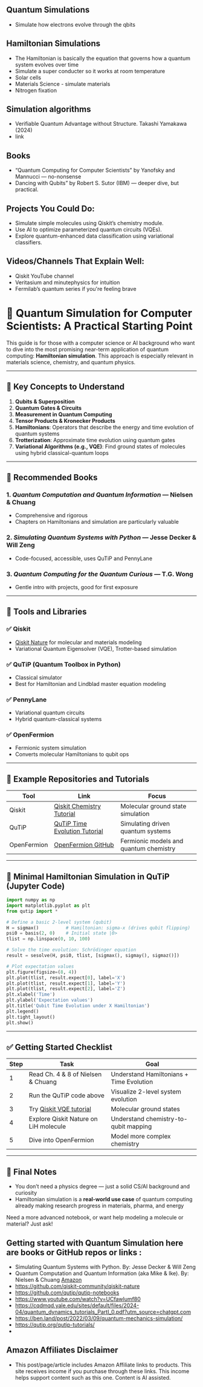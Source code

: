 ## Quantum Simulations

* Simulate how electrons evolve through the qbits 

## Hamiltonian Simulations

* The Hamiltonian is basically the equation that governs how a quantum system evolves over time
* Simulate a super conducter so it works at room temperature 
* Solar cells
* Materials Science - simulate materials
* Nitrogen fixation

## Simulation algorithms

* Verifiable Quantum Advantage without Structure. Takashi Yamakawa (2024)
* link 

## Books 

* “Quantum Computing for Computer Scientists” by Yanofsky and Mannucci — no-nonsense
* Dancing with Qubits” by Robert S. Sutor (IBM) — deeper dive, but practical.

## Projects You Could Do:

* Simulate simple molecules using Qiskit’s chemistry module.
* Use AI to optimize parameterized quantum circuits (VQEs).
* Explore quantum-enhanced data classification using variational classifiers.

## Videos/Channels That Explain Well:

* Qiskit YouTube channel
* Veritasium and minutephysics for intuition
* Fermilab’s quantum series if you're feeling brave


# 🧪 Quantum Simulation for Computer Scientists: A Practical Starting Point

This guide is for those with a computer science or AI background who want to dive into the most promising near-term application of quantum computing: **Hamiltonian simulation**. This approach is especially relevant in materials science, chemistry, and quantum physics.

---

## 🧠 Key Concepts to Understand

1. **Qubits & Superposition**
2. **Quantum Gates & Circuits**
3. **Measurement in Quantum Computing**
4. **Tensor Products & Kronecker Products**
5. **Hamiltonians**: Operators that describe the energy and time evolution of quantum systems
6. **Trotterization**: Approximate time evolution using quantum gates
7. **Variational Algorithms (e.g., VQE)**: Find ground states of molecules using hybrid classical-quantum loops

---

## 📘 Recommended Books

### 1. *Quantum Computation and Quantum Information* — Nielsen & Chuang
- Comprehensive and rigorous
- Chapters on Hamiltonians and simulation are particularly valuable

### 2. *Simulating Quantum Systems with Python* — Jesse Decker & Will Zeng
- Code-focused, accessible, uses QuTiP and PennyLane

### 3. *Quantum Computing for the Quantum Curious* — T.G. Wong
- Gentle intro with projects, good for first exposure

---

## 🔧 Tools and Libraries

### ✅ Qiskit
- [Qiskit Nature](https://qiskit.org/ecosystem/nature/) for molecular and materials modeling
- Variational Quantum Eigensolver (VQE), Trotter-based simulation

### ✅ QuTiP (Quantum Toolbox in Python)
- Classical simulator
- Best for Hamiltonian and Lindblad master equation modeling

### ✅ PennyLane
- Variational quantum circuits
- Hybrid quantum-classical systems

### ✅ OpenFermion
- Fermionic system simulation
- Converts molecular Hamiltonians to qubit ops

---

## 🧪 Example Repositories and Tutorials

| Tool | Link | Focus |
|------|------|-------|
| Qiskit | [Qiskit Chemistry Tutorial](https://qiskit.org/textbook/ch-applications/vqe-molecules.html) | Molecular ground state simulation |
| QuTiP | [QuTiP Time Evolution Tutorial](https://qutip.org/tutorials.html) | Simulating driven quantum systems |
| OpenFermion | [OpenFermion GitHub](https://github.com/quantumlib/OpenFermion) | Fermionic models and quantum chemistry |

---

## 🧪 Minimal Hamiltonian Simulation in QuTiP (Jupyter Code)

```python
import numpy as np
import matplotlib.pyplot as plt
from qutip import *

# Define a basic 2-level system (qubit)
H = sigmax()          # Hamiltonian: sigma-x (drives qubit flipping)
psi0 = basis(2, 0)    # Initial state |0>
tlist = np.linspace(0, 10, 100)

# Solve the time evolution: Schrödinger equation
result = sesolve(H, psi0, tlist, [sigmax(), sigmay(), sigmaz()])

# Plot expectation values
plt.figure(figsize=(8, 4))
plt.plot(tlist, result.expect[0], label='X')
plt.plot(tlist, result.expect[1], label='Y')
plt.plot(tlist, result.expect[2], label='Z')
plt.xlabel('Time')
plt.ylabel('Expectation values')
plt.title('Qubit Time Evolution under X Hamiltonian')
plt.legend()
plt.tight_layout()
plt.show()
```

---

## ✅ Getting Started Checklist

| Step | Task | Goal |
|------|------|------|
| 1 | Read Ch. 4 & 8 of Nielsen & Chuang | Understand Hamiltonians + Time Evolution |
| 2 | Run the QuTiP code above | Visualize 2-level system evolution |
| 3 | Try [Qiskit VQE tutorial](https://qiskit.org/textbook/ch-applications/vqe-molecules.html) | Molecular ground states |
| 4 | Explore Qiskit Nature on LiH molecule | Understand chemistry-to-qubit mapping |
| 5 | Dive into OpenFermion | Model more complex chemistry |

---

## 🚀 Final Notes
- You don’t need a physics degree — just a solid CS/AI background and curiosity
- Hamiltonian simulation is a **real-world use case** of quantum computing already making research progress in materials, pharma, and energy

Need a more advanced notebook, or want help modeling a molecule or material? Just ask!

## Getting started with Quantum Simulation here are books or  GitHub repos or links :

* Simulating Quantum Systems with Python. By: Jesse Decker & Will Zeng 
* Quantum Computation and Quantum Information (aka Mike & Ike). By: Nielsen & Chuang [Amazon](https://amzn.to/3G0YVpX)
* https://github.com/qiskit-community/qiskit-nature
* https://github.com/qutip/qutip-notebooks
* https://www.youtube.com/watch?v=UCfawlumf80
* https://cqdmqd.yale.edu/sites/default/files/2024-04/quantum_dynamics_tutorials_PartI_0.pdf?utm_source=chatgpt.com
* https://ben.land/post/2022/03/09/quantum-mechanics-simulation/
* https://qutip.org/qutip-tutorials/
* 

## Amazon Affiliates Disclaimer

* This post/page/article includes Amazon Affiliate links to products. This site receives income if you purchase through these links. This income helps support content such as this one. Content is AI assisted. 
